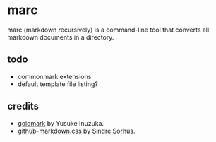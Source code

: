 # marc

marc (markdown recursively) is a command-line tool
that converts all markdown documents in a directory.

## todo

- commonmark extensions
- default template file listing?

## credits

* [goldmark](https://github.com/yuin/goldmark)
  by Yusuke Inuzuka.
* [github-markdown.css](https://github.com/sindresorhus/github-markdown-css)
  by Sindre Sorhus.
